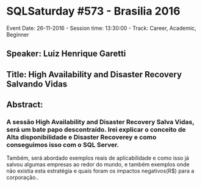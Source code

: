 # SQLSaturday #573 - Brasilia 2016
Event Date: 26-11-2016 - Session time: 13:30:00 - Track: Career, Academic, Beginner
## Speaker: Luiz Henrique Garetti
## Title: High Availability and Disaster Recovery Salvando Vidas
## Abstract:
### A sessão High Availability and Disaster Recovery Salva Vidas,  será um bate papo descontraído. Irei explicar o conceito de Alta disponibilidade e Disaster Recoverey e como conseguimos isso com o SQL Server.
Também, será abordado exemplos reais de aplicabilidade e como isso já salvou algumas empresas ao redor do mundo, e também exemplos onde não existia esta estratégia e quais foram os impactos negativos(R$) para a corporação..
